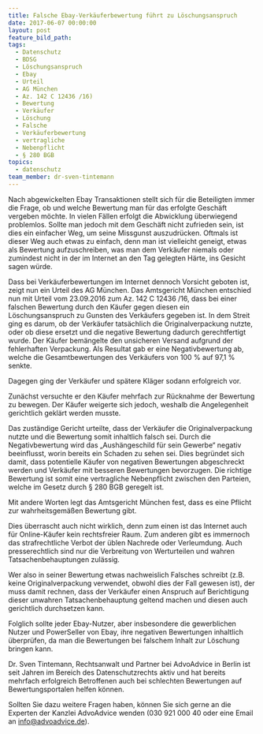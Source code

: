 ```yaml
---
title: Falsche Ebay-Verkäuferbewertung führt zu Löschungsanspruch
date: 2017-06-07 00:00:00
layout: post
feature_bild_path:
tags:
  - Datenschutz
  - BDSG
  - Löschungsanspruch
  - Ebay
  - Urteil
  - AG München
  - Az. 142 C 12436 /16)
  - Bewertung
  - Verkäufer
  - Löschung
  - Falsche
  - Verkäuferbewertung
  - vertragliche
  - Nebenpflicht
  - § 280 BGB
topics:
  - datenschutz
team_member: dr-sven-tintemann
---
```



Nach abgewickelten Ebay Transaktionen stellt sich f&uuml;r die Beteiligten immer die Frage, ob und welche Bewertung man f&uuml;r das erfolgte Gesch&auml;ft vergeben m&ouml;chte. In vielen F&auml;llen erfolgt die Abwicklung &uuml;berwiegend problemlos. Sollte man jedoch mit dem Gesch&auml;ft nicht zufrieden sein, ist dies ein einfacher Weg, um seine Missgunst auszudr&uuml;cken. Oftmals ist dieser Weg auch etwas zu einfach, denn man ist vielleicht geneigt, etwas als Bewertung aufzuschreiben, was man dem Verk&auml;ufer niemals oder zumindest nicht in der im Internet an den Tag gelegten H&auml;rte, ins Gesicht sagen w&uuml;rde.

Dass bei Verk&auml;uferbewertungen im Internet dennoch Vorsicht geboten ist, zeigt nun ein Urteil des AG M&uuml;nchen. Das Amtsgericht M&uuml;nchen entschied nun mit Urteil vom 23.09.2016 zum Az. 142 C 12436 /16, dass bei einer falschen Bewertung durch den K&auml;ufer gegen diesen ein L&ouml;schungsanspruch zu Gunsten des Verk&auml;ufers gegeben ist. In dem Streit ging es darum, ob der Verk&auml;ufer tats&auml;chlich die Originalverpackung nutzte, oder ob diese ersetzt und die negative Bewertung dadurch gerechtfertigt wurde. Der K&auml;ufer bem&auml;ngelte den unsicheren Versand aufgrund der fehlerhaften Verpackung. Als Resultat gab er eine Negativbewertung ab, welche die Gesamtbewertungen des Verk&auml;ufers von 100 % auf 97,1 % senkte.

Dagegen ging der Verk&auml;ufer und sp&auml;tere Kl&auml;ger sodann erfolgreich vor.

Zun&auml;chst versuchte er den K&auml;ufer mehrfach zur R&uuml;cknahme der Bewertung zu bewegen. Der K&auml;ufer weigerte sich jedoch, weshalb die Angelegenheit gerichtlich gekl&auml;rt werden musste.

Das zust&auml;ndige Gericht urteilte, dass der Verk&auml;ufer die Originalverpackung nutzte und die Bewertung somit inhaltlich falsch sei. Durch die Negativbewertung wird das „Aush&auml;ngeschild f&uuml;r sein Gewerbe“ negativ beeinflusst, worin bereits ein Schaden zu sehen sei. Dies begr&uuml;ndet sich damit, dass potentielle K&auml;ufer von negativen Bewertungen abgeschreckt werden und Verk&auml;ufer mit besseren Bewertungen bevorzugen. Die richtige Bewertung ist somit eine vertragliche Nebenpflicht zwischen den Parteien, welche im Gesetz durch &sect; 280 BGB geregelt ist.

Mit andere Worten legt das Amtsgericht M&uuml;nchen fest, dass es eine Pflicht zur wahrheitsgem&auml;&szlig;en Bewertung gibt.

Dies &uuml;berrascht auch nicht wirklich, denn zum einen ist das Internet auch f&uuml;r Online-K&auml;ufer kein rechtsfreier Raum. Zum anderen gibt es immernoch das strafrechtliche Verbot der &uuml;blen Nachrede oder Verleumdung. Auch presserechtlich sind nur die Verbreitung von Werturteilen und wahren Tatsachenbehauptungen zul&auml;ssig.

Wer also in seiner Bewertung etwas nachweislich Falsches schreibt (z.B. keine Originalverpackung verwendet, obwohl dies der Fall gewesen ist), der muss damit rechnen, dass der Verk&auml;ufer einen Anspruch auf Berichtigung dieser unwahren Tatsachenbehauptung geltend machen und diesen auch gerichtlich durchsetzen kann.

Folglich sollte jeder Ebay-Nutzer, aber insbesondere die gewerblichen Nutzer und PowerSeller von Ebay, ihre negativen Bewertungen inhaltlich &uuml;berpr&uuml;fen, da man die Bewertungen bei falschem Inhalt zur L&ouml;schung bringen kann.

Dr. Sven Tintemann, Rechtsanwalt und Partner bei AdvoAdvice in Berlin ist seit Jahren im Bereich des Datenschutzrechts aktiv und hat bereits mehrfach erfolgreich Betroffenen auch bei schlechten Bewertungen auf Bewertungsportalen helfen k&ouml;nnen.

Sollten Sie dazu weitere Fragen haben, k&ouml;nnen Sie sich gerne an die Experten der Kanzlei AdvoAdvice wenden (030 921 000 40 oder eine Email an info@advoadvice.de).